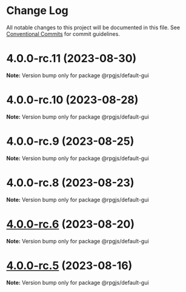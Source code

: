 # Change Log

All notable changes to this project will be documented in this file.
See [Conventional Commits](https://conventionalcommits.org) for commit guidelines.

# 4.0.0-rc.11 (2023-08-30)

**Note:** Version bump only for package @rpgjs/default-gui





# 4.0.0-rc.10 (2023-08-28)

**Note:** Version bump only for package @rpgjs/default-gui





# 4.0.0-rc.9 (2023-08-25)

**Note:** Version bump only for package @rpgjs/default-gui





# 4.0.0-rc.8 (2023-08-23)

**Note:** Version bump only for package @rpgjs/default-gui





# [4.0.0-rc.6](https://github.com/RSamaium/RPG-JS/compare/v4.0.0-rc.5...v4.0.0-rc.6) (2023-08-20)

**Note:** Version bump only for package @rpgjs/default-gui





# [4.0.0-rc.5](https://github.com/RSamaium/RPG-JS/compare/v4.0.0-rc.4...v4.0.0-rc.5) (2023-08-16)

**Note:** Version bump only for package @rpgjs/default-gui
